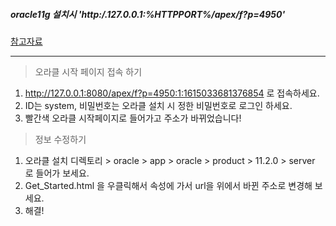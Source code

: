 ##### oracle11g 설치시 'http:/.127.0.0.1:%HTTPPORT%/apex/f?p=4950'

[참고자료](http://stackoverflow.com/questions/27631400/windows-cannot-find-http-127-0-0-1httpport-apex-fp-4950-make-sure-you-t)

---
> 오라클 시작 페이지 접속 하기

1. http://127.0.0.1:8080/apex/f?p=4950:1:1615033681376854 로 접속하세요.
2. ID는 system, 비밀번호는 오라클 설치 시 정한 비밀번호로 로그인 하세요.
3. 빨간색 오라클 시작페이지로 들어가고 주소가 바뀌었습니다!

> 정보 수정하기
1. 오라클 설치 디렉토리 > oracle > app > oracle > product > 11.2.0 > server 로 들어가 보세요.
2. Get_Started.html 을 우클릭해서 속성에 가서 url을 위에서 바뀐 주소로 변경해 보세요.
3. 해결!